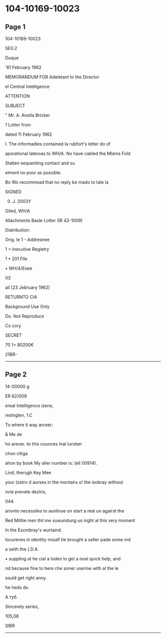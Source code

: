 # 104-10169-10023

## Page 1

104-10169-10023

SE0.2

Duque

'81 February 1962

MEMORANDUM FOR Adeletant to the Director

el Central Intelligence

ATTENTION

SUBJECT

" Mr. A. Anstla Bricker

1 Lotter from

dated 11 February 1962

I. The informadles contained la rubfort's letter do of

aporational lateroas to WH/A. No have cabled the Mlams Fold

Statien sequenting contact and su

elment no poor as possible.

Bo Wo recommead that no reply be mado to tale la

SIGNED

0. J. 2003Y

Giled, WH/A

Allachments Basle Lotter (IR 42-1009)

Diatribution:

Orig. le 1 - Addresnee

1 = Inecutive Regietry

1 • 201 File

• WH/4/Exee

03

all (23 Jebruary 1962)

RETURNTO CIA

Background Use Only

Do. Not Reproduce

Cs cory

SECRET

70 1= 80200€

21BR-

---

## Page 2

14-00000 g

ER 62/009

ereal Intelligence izene,

reshiglen, 1.C

To where it way arceer;

& Me de

ho arever. to this counces Inal lurober

chon citiga

ahon by book My alier number is: (ell 00914).

Lind, therugh Key Mee

your (ostro d aurses in the montairs o! the isobray without

ovie prevate deziris,

044

arivnto necessiles to aunlinue on start a real un agairst the

Red Militie men thil me suwundung us night al this very moment

In the Escmbray's wurtaind.

locurenes in identity misalf tie brought a seller pade some ind

a seith the (.D.A.

• suppling at he cial a loden lu get a noal quick help, and

nd because fine to here che soner userine with al the le

sould get right anny.

he hedo du

A туб.

Sincerely series,

105,08

SIBR

---

